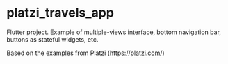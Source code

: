 # platzi_travels_app

Flutter project. Example of multiple-views interface, bottom navigation bar, buttons as stateful widgets, etc.

Based on the examples from Platzi (https://platzi.com/)